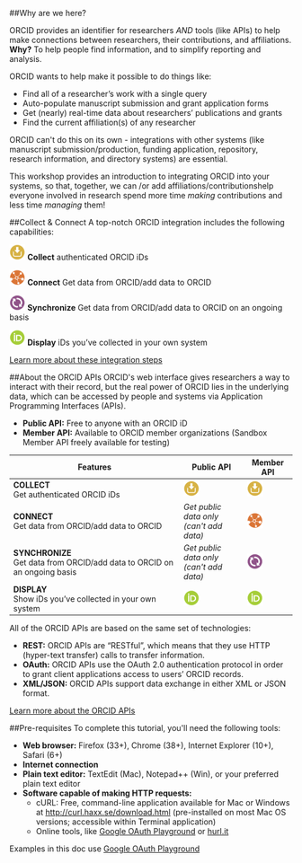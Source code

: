 ##Why are we here?

ORCID provides an identifier for researchers _AND_ tools (like APIs) to help make connections between researchers, their contributions, and affiliations. **Why?** To help people find information, and to simplify reporting and analysis.

ORCID wants to help make it possible to do things like:

* Find all of a researcher’s work with a single query
* Auto-populate manuscript submission and grant application forms
* Get (nearly) real-time data about researchers’ publications and grants
* Find the current affiliation(s) of any researcher

ORCID can't do this on its own - integrations with other systems (like manuscript submission/production, funding application, repository, research information, and directory systems) are essential. 

This workshop provides an introduction to integrating ORCID into your systems, so that, together, we can /or add affiliations/contributionshelp everyone involved in research spend more time *making* contributions and less time *managing* them!

##Collect & Connect
A top-notch ORCID integration includes the following capabilities:

<img src="images/Collect_4PP.png" width="28" alt="ORCID Collect icon"/> **Collect** authenticated ORCID iDs

<img src="images/Connect_4PP.png" width="28" alt="ORCID Connect icon"/> **Connect** Get data from ORCID/add data to ORCID

<img src="images/Synchronize_4PP.png" width="28" alt="ORCID Synchronize icon"/> **Synchronize** Get data from ORCID/add data to ORCID on an ongoing basis 

<img src="images/Display_4PP.png" width="28" alt="ORCID Display icon"/> **Display** iDs you’ve collected in your own system

[Learn more about these integration steps](https://members.orcid.org/)


##About the ORCID APIs
ORCID's web interface gives researchers a way to interact with their record, but the real power of ORCID lies in the underlying data, which can be accessed by people and systems via Application Programming Interfaces (APIs).

* **Public API:** Free to anyone with an ORCID iD
* **Member API:** Available to ORCID member organizations (Sandbox Member API freely available for testing)

| Features       | Public API | Member API |
| -------------- | ---------- | ---------- |
|**COLLECT**<br>Get authenticated ORCID iDs| <img src="images/Collect_4PP.png" width="28" alt="ORCID Collect icon"/> | <img src="images/Collect_4PP.png" width="28" alt="ORCID Collect icon"/> |
|**CONNECT**<br>Get data from ORCID/add data to ORCID| *Get public data only<br>(can't add data)* | <img src="images/Connect_4PP.png" width="28" alt="ORCID Connect icon"/> |
|**SYNCHRONIZE**<br>Get data from ORCID/add data to ORCID on an ongoing basis| *Get public data only<br>(can't add data)* | <img src="images/Synchronize_4PP.png" width="28" alt="ORCID Synchronize icon"/> |
|**DISPLAY**<br>Show iDs you’ve collected in your own system| <img src="images/Display_4PP.png" width="28" alt="ORCID Display icon"/> | <img src="images/Display_4PP.png" width="28" alt="ORCID Display icon"/> |

All of the ORCID APIs are  based on the same set of technologies:

* **REST:** ORCID APIs are &ldquo;RESTful&rdquo;, which  means that they use HTTP (hyper-text transfer) calls to transfer information.
* **OAuth:** ORCID  APIs use the OAuth 2.0 authentication protocol in order to grant client  applications access to users&rsquo; ORCID records.
* **XML/JSON:** ORCID APIs support data exchange in either XML or JSON format.

[Learn more about the ORCID APIs](https://members.orcid.org/api/about-orcid-apis)

##Pre-requisites
To complete this tutorial, you'll need the following tools:

* **Web browser:** Firefox (33+), Chrome (38+), Internet Explorer (10+), Safari (6+)
* **Internet connection**
* **Plain text editor:** TextEdit (Mac), Notepad++ (Win), or your preferred plain text editor
* **Software capable of making HTTP requests:**
    - cURL: Free, command-line application available for Mac  or Windows at <a href="http://curl.haxx.se/download.html">http://curl.haxx.se/download.html</a> (pre-installed on most Mac OS versions; accessible within Terminal application)
    - Online tools, like [Google OAuth Playground](https://developers.google.com/oauthplayground/) or [hurl.it](http://hurl.it">hurl.it)

Examples in this doc use [Google OAuth Playground](https://developers.google.com/oauthplayground/)